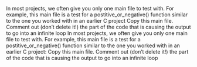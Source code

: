 In most projects, we often give you only one main file to test with. For example, this main file is a test for a postitive_or_negative() function similar to the one you worked with in an earlier C project
Copy this main file. Comment out (don’t delete it!) the part of the code that is causing the output to go into an infinite loop
In most projects, we often give you only one main file to test with. For example, this main file is a test for a postitive_or_negative() function similar to the one you worked with in an earlier C project:
Copy this main file. Comment out (don’t delete it!) the part of the code that is causing the output to go into an infinite loop
